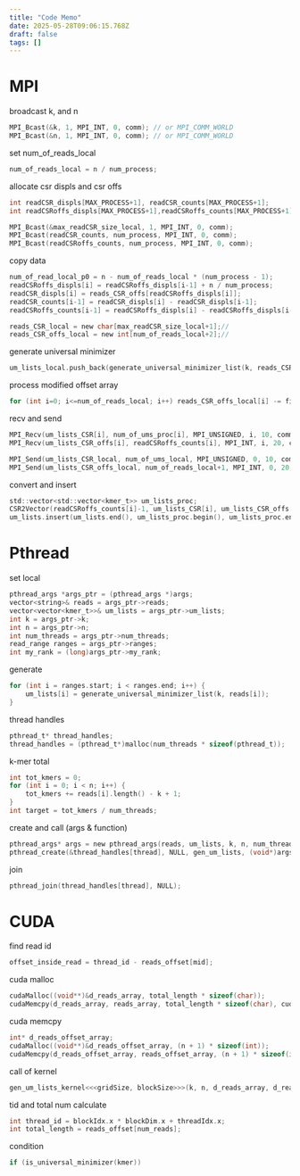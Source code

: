 ```yaml
---
title: "Code Memo"
date: 2025-05-28T09:06:15.768Z
draft: false
tags: []
---
```


# MPI
broadcast k, and n
```c
MPI_Bcast(&k, 1, MPI_INT, 0, comm); // or MPI_COMM_WORLD
MPI_Bcast(&n, 1, MPI_INT, 0, comm); // or MPI_COMM_WORLD

```

set num_of_reads_local
```c
num_of_reads_local = n / num_process;
```

allocate csr displs and csr offs
```c
int readCSR_displs[MAX_PROCESS+1], readCSR_counts[MAX_PROCESS+1];
int readCSRoffs_displs[MAX_PROCESS+1],readCSRoffs_counts[MAX_PROCESS+1]; 

MPI_Bcast(&max_readCSR_size_local, 1, MPI_INT, 0, comm);
MPI_Bcast(readCSR_counts, num_process, MPI_INT, 0, comm);
MPI_Bcast(readCSRoffs_counts, num_process, MPI_INT, 0, comm);
 ```


copy data
```c
num_of_read_local_p0 = n - num_of_reads_local * (num_process - 1);
readCSRoffs_displs[i] = readCSRoffs_displs[i-1] + n / num_process;
readCSR_displs[i] = reads_CSR_offs[readCSRoffs_displs[i]];
readCSR_counts[i-1] = readCSR_displs[i] - readCSR_displs[i-1];
readCSRoffs_counts[i-1] = readCSRoffs_displs[i] - readCSRoffs_displs[i-1] + 1;

reads_CSR_local = new char[max_readCSR_size_local+1];//
reads_CSR_offs_local = new int[num_of_reads_local+2];//
```



generate universal minimizer
```c
um_lists_local.push_back(generate_universal_minimizer_list(k, reads_CSR_offs_local[i+1] - reads_CSR_offs_local[i], reads_CSR_local + reads_CSR_offs_local[i]));

```



process modified offset array
```c
for (int i=0; i<=num_of_reads_local; i++) reads_CSR_offs_local[i] -= first_offset;

```


recv and send
```c
MPI_Recv(um_lists_CSR[i], num_of_ums_proc[i], MPI_UNSIGNED, i, 10, comm, MPI_STATUS_IGNORE);
MPI_Recv(um_lists_CSR_offs[i], readCSRoffs_counts[i], MPI_INT, i, 20, comm, MPI_STATUS_IGNORE);

MPI_Send(um_lists_CSR_local, num_of_ums_local, MPI_UNSIGNED, 0, 10, comm);
MPI_Send(um_lists_CSR_offs_local, num_of_reads_local+1, MPI_INT, 0, 20, comm);

```


convert and insert
```c
std::vector<std::vector<kmer_t>> um_lists_proc;
CSR2Vector(readCSRoffs_counts[i]-1, um_lists_CSR[i], um_lists_CSR_offs[i], um_lists_proc);
um_lists.insert(um_lists.end(), um_lists_proc.begin(), um_lists_proc.end());

```



# Pthread
set local
```c
pthread_args *args_ptr = (pthread_args *)args;
vector<string>& reads = args_ptr->reads;
vector<vector<kmer_t>>& um_lists = args_ptr->um_lists;
int k = args_ptr->k;
int n = args_ptr->n;
int num_threads = args_ptr->num_threads;
read_range ranges = args_ptr->ranges;
int my_rank = (long)args_ptr->my_rank;

```

generate
```c
for (int i = ranges.start; i < ranges.end; i++) {
	um_lists[i] = generate_universal_minimizer_list(k, reads[i]);
}

```

thread handles
```c
pthread_t* thread_handles;
thread_handles = (pthread_t*)malloc(num_threads * sizeof(pthread_t));

```


k-mer total
```c
int tot_kmers = 0;
for (int i = 0; i < n; i++) {
	tot_kmers += reads[i].length() - k + 1;
}
int target = tot_kmers / num_threads;

```



create and call (args & function)
```c
pthread_args* args = new pthread_args(reads, um_lists, k, n, num_threads, ranges[thread], (void*)thread);
pthread_create(&thread_handles[thread], NULL, gen_um_lists, (void*)args);

```


join
```c
pthread_join(thread_handles[thread], NULL);

```


# CUDA
find read id
```c
offset_inside_read = thread_id - reads_offset[mid];
```

cuda malloc
```c
cudaMalloc((void**)&d_reads_array, total_length * sizeof(char));
cudaMemcpy(d_reads_array, reads_array, total_length * sizeof(char), cudaMemcpyHostToDevice);


```

cuda memcpy
```c
int* d_reads_offset_array;
cudaMalloc((void**)&d_reads_offset_array, (n + 1) * sizeof(int));
cudaMemcpy(d_reads_offset_array, reads_offset_array, (n + 1) * sizeof(int), cudaMemcpyHostToDevice);

```

call of kernel
```c
gen_um_lists_kernel<<<gridSize, blockSize>>>(k, n, d_reads_array, d_reads_offset_array, 

```


tid and total num calculate
```c
int thread_id = blockIdx.x * blockDim.x + threadIdx.x;
int total_length = reads_offset[num_reads];
```




condition
```c
if (is_universal_minimizer(kmer))
```